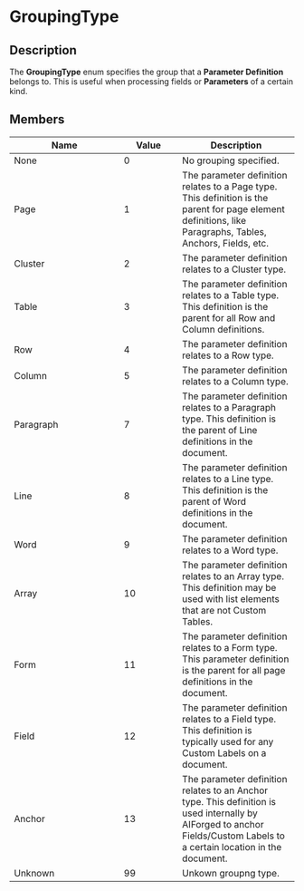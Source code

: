 # GroupingType

## Description

The **GroupingType** enum specifies the group that a **Parameter Definition** belongs to. This is useful when processing fields or **Parameters** of a certain kind.

## Members

<table><thead><tr><th width="178.33333333333331">Name</th><th width="87" data-type="number">Value</th><th>Description</th></tr></thead><tbody><tr><td>None</td><td>0</td><td>No grouping specified.</td></tr><tr><td>Page</td><td>1</td><td>The parameter definition relates to a Page type. This definition is the parent for page element definitions, like Paragraphs, Tables, Anchors, Fields, etc.</td></tr><tr><td>Cluster</td><td>2</td><td>The parameter definition relates to a Cluster type.</td></tr><tr><td>Table</td><td>3</td><td>The parameter definition relates to a Table type. This definition is the parent for all Row and Column definitions.</td></tr><tr><td>Row</td><td>4</td><td>The parameter definition relates to a Row type.</td></tr><tr><td>Column</td><td>5</td><td>The parameter definition relates to a Column type.</td></tr><tr><td>Paragraph</td><td>7</td><td>The parameter definition relates to a Paragraph type. This definition is the parent of Line definitions in the document.</td></tr><tr><td>Line</td><td>8</td><td>The parameter definition relates to a Line type. This definition is the parent of Word definitions in the document.</td></tr><tr><td>Word</td><td>9</td><td>The parameter definition relates to a Word type.</td></tr><tr><td>Array</td><td>10</td><td>The parameter definition relates to an Array type. This definition may be used with list elements that are not Custom Tables.</td></tr><tr><td>Form</td><td>11</td><td>The parameter definition relates to a Form type. This parameter definition is the parent for all page definitions in the document.</td></tr><tr><td>Field</td><td>12</td><td>The parameter definition relates to a Field type. This definition is typically used for any Custom Labels on a document.</td></tr><tr><td>Anchor</td><td>13</td><td>The parameter definition relates to an Anchor type. This definition is used internally by AIForged to anchor Fields/Custom Labels to a certain location in the document.</td></tr><tr><td>Unknown</td><td>99</td><td>Unkown groupng type.</td></tr></tbody></table>

